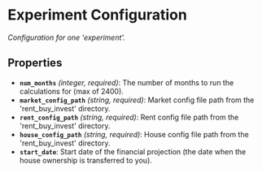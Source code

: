 # Experiment Configuration

*Configuration for one 'experiment'.*

## Properties

- **`num_months`** *(integer, required)*: The number of months to run the calculations for (max of 2400).
- **`market_config_path`** *(string, required)*: Market config file path from the 'rent_buy_invest' directory.
- **`rent_config_path`** *(string, required)*: Rent config file path from the 'rent_buy_invest' directory.
- **`house_config_path`** *(string, required)*: House config file path from the 'rent_buy_invest' directory.
- **`start_date`**: Start date of the financial projection (the date when the house ownership is transferred to you).
